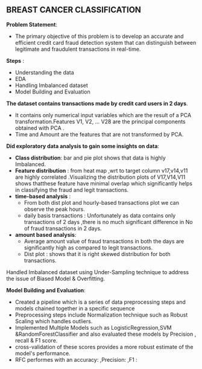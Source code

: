 
## **BREAST CANCER CLASSIFICATION**

**Problem Statement**:
* The primary objective of this problem is to develop an accurate and efficient credit card fraud detection system that can distinguish between legitimate and fraudulent transactions in real-time.

**Steps** :
* Understanding the data
* EDA
* Handling Imbalanced dataset 
* Model Building and Evaluation

**The dataset contains transactions made by credit card users in 2 days**.
 * It contains only numerical input variables which are the result of a PCA transformation.Features V1, V2, … V28 are the principal components obtained with PCA .
 * Time and Amount are the features that are not transformed by PCA.

**Did exploratory data analysis to gain some insights on data**:
 * **Class distribution**: bar and pie plot shows that data is highly Imbalanced.
 * **Feature distribution** : from heat map ,wrt to target column v17,v14,v11 are highly correlated .Visualizing the distribution plots of V17,V14,V11 shows thatthese feature have minimal overlap which significantly helps in classifying the fraud and legit transactions. 
 * **time-based analysis** :
    * From both dist plot and hourly-based transactions plot  we can observe the peak hours.
    * daily basis transactions : Unfortunately as data contains only  transactions of 2 days ,there is no much significant difference in No of fraud transactions in 2 days.
* **amount based analysis**:
   * Average amount value of fraud transactions in both the days are significantly high as compared to legit transactions.
   * Dist plot : shows that it is right skewed distribution for both transactions.

 Handled Imbalanced dataset using Under-Sampling technique to address the issue of Biased Model & Overfitting.

**Model Building and Evaluation**:
 * Created a pipeline which is a series of data preprocessing steps and models chained together in a specific sequence
 * Preprocessing steps include Normalization technique such as  Robust Scaling which handles outliers.
 * Implemented Multiple Models such as LogisticRegression,SVM &RandomForestClassifier and also evaluated these models by Precision , recall & F1 score.
 * cross-validation of these scores provides a more robust estimate of the model's performance.
 * RFC performes with an accuracy: ,Precision: ,F1 : 


